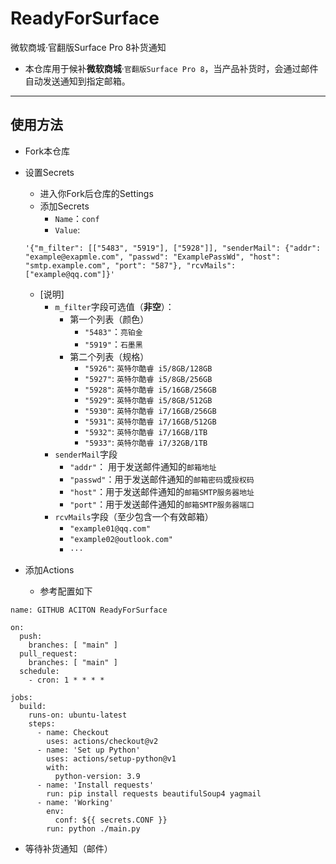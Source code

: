 # ReadyForSurface
微软商城·官翻版Surface Pro 8补货通知

 - 本仓库用于候补**微软商城**·`官翻版Surface Pro 8`，当产品补货时，会通过邮件自动发送通知到指定邮箱。

---

## 使用方法

- Fork本仓库
- 设置Secrets
   - 进入你Fork后仓库的Settings
   - 添加Secrets
     - `Name`：`conf`
     - `Value`:
  ```
  '{"m_filter": [["5483", "5919"], ["5928"]], "senderMail": {"addr": "example@exapmle.com", "passwd": "ExamplePassWd", "host": "smtp.example.com", "port": "587"}, "rcvMails": ["example@qq.com"]}'
  ```
  - [说明]
    - `m_filter`字段可选值（**非空**）：
      - 第一个列表（颜色）
        - `"5483"`：`亮铂金`
        - `"5919"`：`石墨黑`
      - 第二个列表（规格） 
        - `"5926"`: `英特尔酷睿 i5/8GB/128GB`
        - `"5927"`: `英特尔酷睿 i5/8GB/256GB`
        - `"5928"`: `英特尔酷睿 i5/16GB/256GB`
        - `"5929"`: `英特尔酷睿 i5/8GB/512GB`
        - `"5930"`: `英特尔酷睿 i7/16GB/256GB`
        - `"5931"`: `英特尔酷睿 i7/16GB/512GB`
        - `"5932"`: `英特尔酷睿 i7/16GB/1TB`
        - `"5933"`: `英特尔酷睿 i7/32GB/1TB`
    - `senderMail`字段
      - `"addr"`： 用于发送邮件通知的`邮箱地址`
      - `"passwd"`：用于发送邮件通知的`邮箱密码`或`授权码`
      - `"host"`：用于发送邮件通知的`邮箱SMTP服务器地址`
      - `"port"`：用于发送邮件通知的`邮箱SMTP服务器端口`
    - `rcvMails`字段（至少包含一个有效邮箱）
      - `"example01@qq.com"`
      - `"example02@outlook.com"`
      - `···`


 - 添加Actions
    - 参考配置如下
```
name: GITHUB ACITON ReadyForSurface

on:
  push:
    branches: [ "main" ]
  pull_request:
    branches: [ "main" ]
  schedule:
    - cron: 1 * * * *

jobs:
  build:
    runs-on: ubuntu-latest
    steps:
      - name: Checkout
        uses: actions/checkout@v2
      - name: 'Set up Python'
        uses: actions/setup-python@v1
        with:
          python-version: 3.9
      - name: 'Install requests'
        run: pip install requests beautifulSoup4 yagmail
      - name: 'Working'
        env:
          conf: ${{ secrets.CONF }}
        run: python ./main.py
```
- 等待补货通知（邮件）


